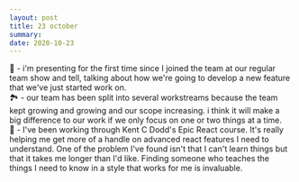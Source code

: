```yaml
---
layout: post
title: 23 october
summary:
date: 2020-10-23
---
```


🎁 - i'm presenting for the first time since I joined the team at our regular team show and tell, talking about how we're going to develop a new feature that we've just started work on.  
🏞 - our team has been split into several workstreams because the team kept growing and growing and our scope increasing. i think it will make a big difference to our work if we only focus on one or two things at a time.  
🚀 - I've been working through Kent C Dodd's Epic React course. It's really helping me get more of a handle on advanced react features I need to understand. One of the problem I've found isn't that I can't learn things but that it takes me longer than I'd like. Finding someone who teaches the things I need to know in a style that works for me is invaluable.
